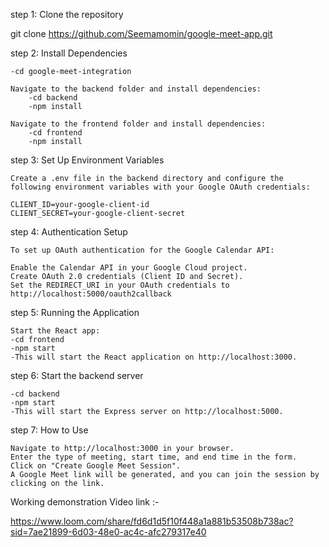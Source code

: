 step 1: Clone the repository

git clone https://github.com/Seemamomin/google-meet-app.git

step 2: Install Dependencies

    -cd google-meet-integration

    Navigate to the backend folder and install dependencies:
        -cd backend
        -npm install

    Navigate to the frontend folder and install dependencies:
        -cd frontend
        -npm install

step 3: Set Up Environment Variables

    Create a .env file in the backend directory and configure the following environment variables with your Google OAuth credentials:

    CLIENT_ID=your-google-client-id
    CLIENT_SECRET=your-google-client-secret

step 4: Authentication Setup

    To set up OAuth authentication for the Google Calendar API:

    Enable the Calendar API in your Google Cloud project.
    Create OAuth 2.0 credentials (Client ID and Secret).
    Set the REDIRECT_URI in your OAuth credentials to http://localhost:5000/oauth2callback


step 5: Running the Application

    Start the React app:
    -cd frontend
    -npm start
    -This will start the React application on http://localhost:3000.

step 6: Start the backend server

    -cd backend
    -npm start
    -This will start the Express server on http://localhost:5000.

step 7: How to Use

    Navigate to http://localhost:3000 in your browser.
    Enter the type of meeting, start time, and end time in the form.
    Click on "Create Google Meet Session".
    A Google Meet link will be generated, and you can join the session by clicking on the link.


Working demonstration Video link :- 

https://www.loom.com/share/fd6d1d5f10f448a1a881b53508b738ac?sid=7ae21899-6d03-48e0-ac4c-afc279317e40
